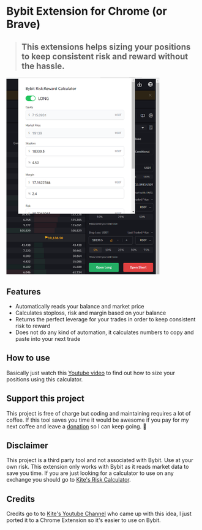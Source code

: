 # Bybit Extension for Chrome (or Brave)

> ## This extensions helps sizing your positions to keep consistent risk and reward without the hassle.

<img src="docs/screenshot.png" alt="Chrome Bybit Extension Screenshot" width="400px" />

## Features
* Automatically reads your balance and market price
* Calculates stoploss, risk and margin based on your balance
* Returns the perfect leverage for your trades in order to keep consistent risk to reward
* Does not do any kind of automation, it calculates numbers to copy and paste into your next trade

## How to use

Basically just watch this [Youtube video](https://www.youtube.com/watch?v=dqItYjkiTBY) to find out how to size your positions using this calculator.

## Support this project

This project is free of charge but coding and maintaining requires a lot of coffee. If this tool saves you time it would be awesome if you pay for my next coffee and leave a [donation](https://paypal.me/marcmintel) so I can keep going. 🙏

## Disclaimer

This project is a third party tool and not associated with Bybit. Use at your own risk. This extension only works with Bybit as it reads market data to save you time. If you are just looking for a calculator to use on any exchange you should go to [Kite's Risk Calculator](https://risk-reward-calc.netlify.app/).

## Credits

Credits go to to [Kite's Youtube Channel](https://www.youtube.com/c/KiteHD) who came up with this idea, I just ported it to a Chrome Extension so it's easier to use on Bybit.
